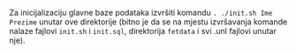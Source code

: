 Za inicijalizaciju glavne baze podataka izvršiti komandu `. ./init.sh Ime Prezime` unutar ove direktorije (bitno je da se na mjestu izvršavanja komande nalaze fajlovi `init.sh` i `init.sql`, direktorija `fetdata` i svi .unl fajlovi unutar nje).
